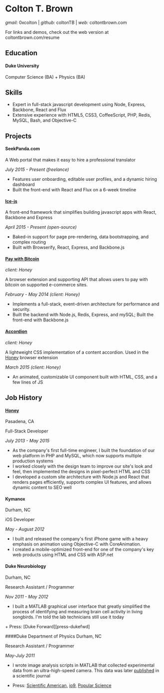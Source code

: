 # Colton T. Brown
*gmail:* 0xcolton | 
*github:* coltonTB | 
*web:* coltontbrown.com

<div class="pdf-only site-plug">
For links and demos, check out the web version at coltontbrown.com/resume
</div>

## Education

#### Duke University

Computer Science (BA) + Physics (BA)


## Skills

+ Expert in full-stack javascript development using Node, Express, Backbone, React and Flux
+ Extensive experience with HTML5, CSS3, CoffeeScript, PHP, Redis, MySQL, Bash, and Objective-C


## Projects

#### SeekPanda.com
A Web portal that makes it easy to hire a professional translator

*July 2015 - Present (freelance)*

+ Features user onboarding, editable user profiles, and a dynamic hiring dashboard
+ Built the front-end with React and Flux on a 6-week timeline


#### [Ice-js](http://coltonTB.github.io/ice-js)
A front-end framework that simplifies building javascript apps with React, Backbone and Express

*April 2015 - Present* <span class="pdf-only">*(open-source)*</span>

+ Baked-in support for page pre-rendering, data bootstrapping, and complex routing
+ Built with Browserify, React, Express, and Backbone.js


#### [Pay with Bitcoin](https://github.com/coltonTB/pay-with-bitcoin)
<span class="site-only">*client: Honey*</span>

A browser extension and supporting API that allows users to pay with bitcoin on supported e-commerce sites.

*February - May 2014* <span class="pdf-only">*(client: Honey)*</span>

+ Implements a full-stack, event-driven architecture for performance and security. 
+ Built the backend with Node.js, Redis, Express, and mySQL; Built the front-end with Backbone.js

#### [Accordion](http://coltonTB.github.io/accordion)
<span class="site-only">*client: Honey*</span>

A lightweight CSS implementation of a content accordion. Used in the [Honey][honey-chstore] browser extension

*March 2015* <span class="pdf-only">*(client: Honey)*</span>

+ An animated, customizable UI component built with HTML, CSS, and a few lines of JS

## Job History

#### [Honey][honey-home]
Pasadena, CA

Full-Stack Developer

*July 2013 - May 2015*

+ As the company's first full-time engineer, I built the foundation of our web platform in PHP and MySQL, which now supports multiple production systems
+ I worked closely with the design team to improve our site's look and feel, then implemented the designs in pixel-perfect HTML and CSS
+ I developed a custom site architecture with Node.js and React that renders pages efficiently, supports complex UI features, and allows dynamic content to SEO well

#### Kymanox
Durham, NC

iOS Developer

*May - August 2012*

+ I built and released the company's first iPhone game with a heavy emphasis on animation using Objective-C with CoreAnimation.
+ I created a mobile-optimized front-end for one of the company's key web products using HTML and CSS with ASP.net

#### Duke Neurobiology
Durham, NC

Research Assistant / Programmer

*Nov 2011 - May 2012*

+ I built a MATLAB graphical user interface that greatly simplified the process of identifying and measuring brain cell activity in living songbirds. I'm told the lab technicians still use it today

<div class="site-only">
+ Press: [Duke Forward][press-dukefwd]


####Duke Department of Physics
Durham, NC 

Research Assistant / Programmer

*May-July 2011*

+ I wrote image analysis scripts in MATLAB that collected experimental data from an ultra-high-speed camera. This data was later [published][press-scireview] in a scientific journal

+ Press: [Scientific American][press-sciam], [io9][press-io9], [Popular Science][press-popsci]
</div>

[honey-home]: http://joinhoney.com
[honey-chstore]: https://chrome.google.com/webstore/detail/honey/bmnlcjabgnpnenekpadlanbbkooimhnj?hl=en-US
[press-dukefwd]: http://dukeforward.duke.edu/news/duke-neurobiologist-richard-mooney-reveals-some-surprising-parallels-betwee
[press-sciam]: http://www.scientificamerican.com/podcast/episode/granular-materials-could-thwart-missiles/
[press-io9]: http://io9.com/new-missile-study-reveals-a-terrible-setback-in-fight-a-1697060546
[press-popsci]: http://www.popsci.com/physics-proves-grainy-soil-good-stopping-missiles?dom=tw&src=SOC
[press-scireview]: http://journals.aps.org/prl/abstract/10.1103/PhysRevLett.114.144502